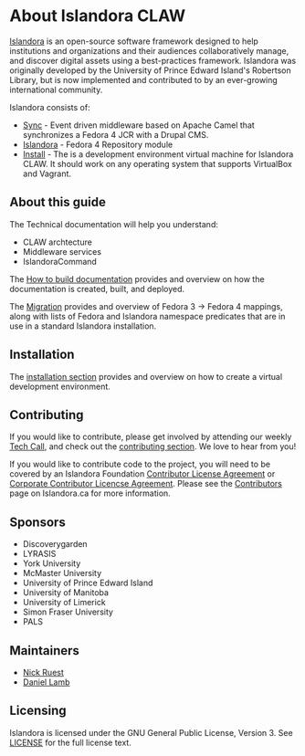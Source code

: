 # About Islandora CLAW

[Islandora](http://islandora.ca) is an open-source software framework designed to help institutions and organizations and their audiences collaboratively manage, and discover digital assets using a best-practices framework.  Islandora was originally developed by the University of Prince Edward Island's Robertson Library, but is now implemented and contributed to by an ever-growing international community.

Islandora consists of:

  * [Sync](camel/sync/README.md) - Event driven middleware based on Apache Camel that synchronizes a Fedora 4 JCR with a Drupal CMS.
  * [Islandora](drupal/islandora/README.md) - Fedora 4 Repository module
  * [Install](install/README.md) - The is a development environment virtual machine for Islandora CLAW. It should work on any operating system that supports VirtualBox and Vagrant.

## About this guide

The Technical documentation will help you understand:

  * CLAW archtecture
  * Middleware services
  * IslandoraCommand

The [How to build documentation](technical-documentation/docs-build.md) provides and overview on how the documentation is created, built, and deployed.

The [Migration](migration/migration.md) provides and overview of Fedora 3 -> Fedora 4 mappings, along with lists of Fedora and Islandora namespace predicates that are in use in a standard Islandora installation.

## Installation

The [installation section](install/README.md) provides and overview on how to create a virtual development environment.

## Contributing

If you would like to contribute, please get involved by attending our weekly [Tech Call](https://github.com/Islandora-CLAW/CLAW/wiki#islandora-7x-2x-tech-calls), and check out the [contributing section](contributing/contributing.md). We love to hear from you!

If you would like to contribute code to the project, you will need to be covered by an Islandora Foundation [Contributor License Agreement](http://islandora.ca/sites/default/files/islandora_cla.pdf) or [Corporate Contributor Licencse Agreement](http://islandora.ca/sites/default/files/islandora_ccla.pdf). Please see the [Contributors](http://islandora.ca/resources/contributors) page on Islandora.ca for more information.

## Sponsors

* Discoverygarden
* LYRASIS
* York University
* McMaster University
* University of Prince Edward Island
* University of Manitoba
* University of Limerick
* Simon Fraser University
* PALS

## Maintainers

* [Nick Ruest](https://github.com/ruebot)
* [Daniel Lamb](https://github.com/daniel-dgi/)

## Licensing

Islandora is licensed under the GNU General Public License, Version 3. See [LICENSE](https://github.com/Islandora-Labs/islandora/blob/7.x-2.x/LICENSE) for the full license text.
